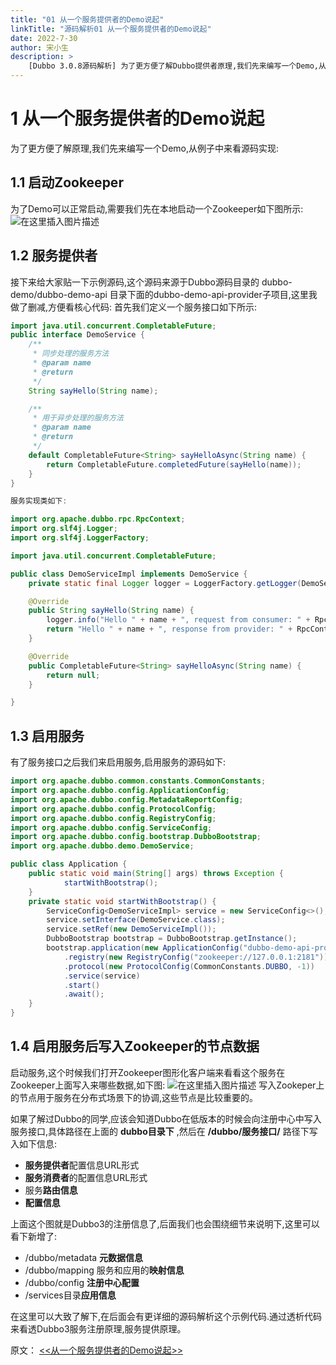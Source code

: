 ```yaml
---
title: "01 从一个服务提供者的Demo说起"
linkTitle: "源码解析01 从一个服务提供者的Demo说起"
date: 2022-7-30
author: 宋小生
description: >
    [Dubbo 3.0.8源码解析] 为了更方便了解Dubbo提供者原理,我们先来编写一个Demo,从例子中来看源码实现
---
```


# 1 从一个服务提供者的Demo说起

为了更方便了解原理,我们先来编写一个Demo,从例子中来看源码实现:

## 1.1 启动Zookeeper

为了Demo可以正常启动,需要我们先在本地启动一个Zookeeper如下图所示:
![在这里插入图片描述](/imgs/admin/blog/songxiaosheng/1-zookeeper.png)


## 1.2 服务提供者
接下来给大家贴一下示例源码,这个源码来源于Dubbo源码目录的	dubbo-demo/dubbo-demo-api 目录下面的dubbo-demo-api-provider子项目,这里我做了删减,方便看核心代码:
首先我们定义一个服务接口如下所示:

```java
import java.util.concurrent.CompletableFuture;
public interface DemoService {
    /**
     * 同步处理的服务方法
     * @param name
     * @return
     */
    String sayHello(String name);

    /**
     * 用于异步处理的服务方法
     * @param name
     * @return
     */
    default CompletableFuture<String> sayHelloAsync(String name) {
        return CompletableFuture.completedFuture(sayHello(name));
    }
}

服务实现类如下:

import org.apache.dubbo.rpc.RpcContext;
import org.slf4j.Logger;
import org.slf4j.LoggerFactory;

import java.util.concurrent.CompletableFuture;

public class DemoServiceImpl implements DemoService {
    private static final Logger logger = LoggerFactory.getLogger(DemoServiceImpl.class);

    @Override
    public String sayHello(String name) {
        logger.info("Hello " + name + ", request from consumer: " + RpcContext.getServiceContext().getRemoteAddress());
        return "Hello " + name + ", response from provider: " + RpcContext.getServiceContext().getLocalAddress();
    }

    @Override
    public CompletableFuture<String> sayHelloAsync(String name) {
        return null;
    }

}
```

## 1.3 启用服务
有了服务接口之后我们来启用服务,启用服务的源码如下:

```java
import org.apache.dubbo.common.constants.CommonConstants;
import org.apache.dubbo.config.ApplicationConfig;
import org.apache.dubbo.config.MetadataReportConfig;
import org.apache.dubbo.config.ProtocolConfig;
import org.apache.dubbo.config.RegistryConfig;
import org.apache.dubbo.config.ServiceConfig;
import org.apache.dubbo.config.bootstrap.DubboBootstrap;
import org.apache.dubbo.demo.DemoService;

public class Application {
    public static void main(String[] args) throws Exception {
            startWithBootstrap();
    }
    private static void startWithBootstrap() {
        ServiceConfig<DemoServiceImpl> service = new ServiceConfig<>();
        service.setInterface(DemoService.class);
        service.setRef(new DemoServiceImpl());
        DubboBootstrap bootstrap = DubboBootstrap.getInstance();
        bootstrap.application(new ApplicationConfig("dubbo-demo-api-provider"))
            .registry(new RegistryConfig("zookeeper://127.0.0.1:2181"))
            .protocol(new ProtocolConfig(CommonConstants.DUBBO, -1))
            .service(service)
            .start()
            .await();
    }
}
```

## 1.4 启用服务后写入Zookeeper的节点数据
启动服务,这个时候我们打开Zookeeper图形化客户端来看看这个服务在Zookeeper上面写入来哪些数据,如下图:
![在这里插入图片描述](/imgs/admin/blog/songxiaosheng/1-zookeeper-data.png)
写入Zookeper上的节点用于服务在分布式场景下的协调,这些节点是比较重要的。

如果了解过Dubbo的同学,应该会知道Dubbo在低版本的时候会向注册中心中写入服务接口,具体路径在上面的  **dubbo目录下**  ,然后在 **/dubbo/服务接口/** 路径下写入如下信息:
* **服务提供者**配置信息URL形式
* **服务消费者**的配置信息URL形式
* 服务**路由信息**
* **配置信息**

上面这个图就是Dubbo3的注册信息了,后面我们也会围绕细节来说明下,这里可以看下新增了:
* /dubbo/metadata **元数据信息**
* /dubbo/mapping 服务和应用的**映射信息** 
* /dubbo/config **注册中心配置** 
 * /services目录**应用信息** 

在这里可以大致了解下,在后面会有更详细的源码解析这个示例代码.通过透析代码来看透Dubbo3服务注册原理,服务提供原理。


原文： [<<从一个服务提供者的Demo说起>>]([https//blog.elastic.link](https://blog.elastic.link/2022/07/10/dubbo/1-cong-yi-ge-demo-shuo-qi/))
